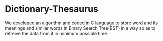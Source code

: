 # Dictionary-Thesaurus
We developed an algorithm and coded in C language to store word and its meanings and similar words in Binary Search Tree(BST) in a way so as to retreive the data from it in minimum possible time
